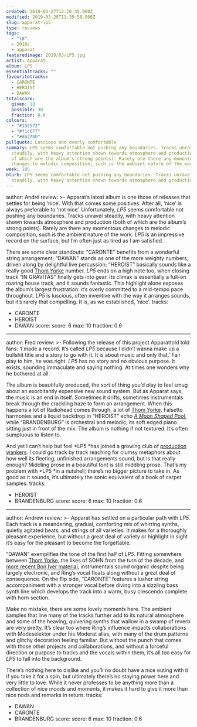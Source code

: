 ```yaml
---
created: 2019-03-27T12:20:45.000Z
modified: 2019-03-28T11:39:58.000Z
slug: apparat-lp5
type: reviews
tags:
  - "18"
  - 2010s
  - apparat
featuredimage: 2019/03/LP5.jpg
artist: Apparat
album: LP5
essentialtracks: ""
favouritetracks:
  - CARONTE
  - HEROIST
  - DAWAN
totalscore:
  given: 18
  possible: 30
  fraction: 0.6
colours:
  - "#152572"
  - "#f1c677"
  - "#da2f8b"
pullquote: Luscious and overly comfortable
summary: LP5 seems comfortable not pushing any boundaries. Tracks unravel
  steadily, with heavy attention shown towards atmosphere and production (both
  of which are the album's strong points). Rarely are there any momentous
  changes to melodic composition, such is the ambient nature of the work.
week: 185
blurb: LP5 seems comfortable not pushing any boundaries. Tracks unravel
  steadily, with heavy attention shown towards atmosphere and production.
---
```

author: André
review: >-
  Apparat’s latest album is one those of releases that settles for being ‘nice’.
  With that comes some positives. After all, ‘nice’ is always preferable to ‘not
  nice’. Unfortunately, *LP5* seems comfortable not pushing any boundaries.
  Tracks unravel steadily, with heavy attention shown towards atmosphere and
  production (both of which are the album’s strong points). Rarely are there any
  momentous changes to melodic composition, such is the ambient nature of the
  work. *LP5* is an impressive record on the surface, but I’m often just as
  tired as I am satisfied.

  There are some clear standouts: “CARONTE” benefits from a wonderful string arrangement; “DAWAN” stands as one of the more weighty numbers, driven along by delightful live percussion; “HEROIST” basically sounds like a really good [Thom Yorke](<https://audioxide.com/reviews/thom-yorke-the-eraser/>) number. *LP5* ends on a high note too, when closing track “IN GRAVITAS” finally gets into gear. Its climax is essentially a full-on roaring house track, and it sounds fantastic. This highlight alone exposes the album’s largest frustration: it’s overly committed to a mid-tempo pace throughout. *LP5* is luscious, often inventive with the way it arranges sounds, but it’s rarely that compelling. It is, as we established, ‘nice’.
tracks:
  - CARONTE
  - ­­HEROIST
  - ­­DAWAN
score:
  score: 6
  max: 10
  fraction: 0.6
---
author: Fred
review: >-
  Following the release of this project Apparattold told fans: ‘I made a record.
  It’s called *LP5* because I didn’t wanna make up a bullshit title and a story
  to go with it. It is about music and only that.’ Fair play to him, he was
  right. *LP5* has no story and no obvious purpose. It exists, sounding
  immaculate and saying nothing. At times one wonders why he bothered at all.

  The album is beautifully produced, the sort of thing you’d play to feel smug about an exorbitantly expensive new sound system. But as Apparat says, the music is an end in itself. Sometimes it drifts, sometimes instrumentals break through the crackling haze to form an arrangement. When this happens a lot of Radiohead comes through, a lot of [Thom Yorke](<https://audioxide.com/reviews/thom-yorke-the-eraser/>). Falsetto harmonies and a liquid backdrop in “HEROIST” echo [*A Moon Shaped Pool*](<https://audioxide.com/reviews/radiohead-a-moon-shaped-pool/>), while “BRANDENBURG” is orchestral and melodic, its soft edged piano sitting just in front of the mix. The album is nothing if not textured. It’s often sumptuous to listen to.

  And yet I can’t help but feel *LP5 *has joined a growing club of [production wankers](<https://audioxide.com/reviews/jon-hopkins-singularity/>). I could go track by track reaching for clumsy metaphors about how well its fleeting, unfinished arrangements sound, but is that really enough? Middling prose in a beautiful font is still middling prose. That’s my problem with *LP5 *in a nutshell; there’s no bigger picture to take in. As good as it sounds, it’s ultimately the sonic equivalent of a book of carpet samples.
tracks:
  - HEROIST
  - ­­BRANDENBURG
score:
  score: 6
  max: 10
  fraction: 0.6
---
author: Andrew
review: >-
  Apparat has settled on a particular path with *LP5*. Each track is a
  meandering, gradual, comforting mix of whirring synths, quietly agitated
  beats, and strings of all varieties. It makes for a thoroughly pleasant
  experience, but without a great deal of variety or highlight in sight it’s
  easy for the pleasant to become the forgettable.

  “DAWAN” exemplifies the tone of the first half of *LP5*. Fitting somewhere between [Thom Yorke](<https://audioxide.com/reviews/thom-yorke-the-eraser/>), the likes of SOHN from the turn of the decade, and [more recent Bon Iver material](<https://audioxide.com/reviews/bon-iver-22-a-million/>), instrumentals sound organic despite being largely electronic, and Ring’s vocal floats along without a great deal of consequence. On the flip side, “CARONTE” features a lusher string accompaniment with a stronger vocal before diving into a sizzling bass synth line which develops the track into a warm, busy crescendo complete with horn section.

  Make no mistake, there are some lovely moments here. The ambient samples that line many of the tracks further add to its natural atmosphere and some of the heaving, quivering synths that wallow in a swamp of reverb are very pretty. It’s clear too where Ring’s influence impacts collaborations with Modeselektor under his Moderat alias, with many of the drum patterns and glitchy decoration feeling familiar. But without the punch that comes with those other projects and collaborations, and without a forceful direction or purpose to tracks and the vocals within them, it’s all too easy for *LP5* to fall into the background.

  There’s nothing here to dislike and you’ll no doubt have a nice outing with it if you take it for a spin, but ultimately there’s no staying power here and very little to love. While it never professes to be anything more than a collection of nice moods and moments, it makes it hard to give it more than nice nods and remarks in return.
tracks:
  - DAWAN
  - ­­CARONTE
  - ­­BRANDENBURG
score:
  score: 6
  max: 10
  fraction: 0.6
